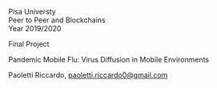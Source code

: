 Pisa Universty  
Peer to Peer and Blockchains  
Year 2019/2020  
  
Final Project  
  
Pandemic Mobile Flu: Virus Diffusion in Mobile Environments  
  
Paoletti Riccardo, paoletti.riccardo0@gmail.com  
